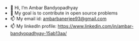 - 👋 Hi, I’m Ambar Bandyopadhyay
- 👀 My goal is to contribute in open source problems
- 📫 My email id: ambarbanerjee93@gmail.com
- 📫 My linkedIn profile: https://www.linkedin.com/in/ambar-bandyopadhyay-15ab13aa/
